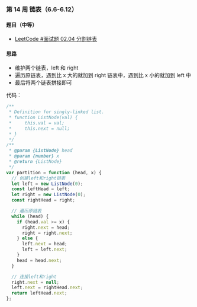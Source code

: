 ### 第 14 周 链表（6.6-6.12）

#### 题目（中等）

- [LeetCode #面试题 02.04 分割链表](https://leetcode.cn/problems/partition-list-lcci/)

#### 思路

- 维护两个链表，left 和 right
- 遍历原链表，遇到比 x 大的就加到 right 链表中，遇到比 x 小的就加到 left 中
- 最后将两个链表拼接即可

代码：

```javascript
/**
 * Definition for singly-linked list.
 * function ListNode(val) {
 *     this.val = val;
 *     this.next = null;
 * }
 */
/**
 * @param {ListNode} head
 * @param {number} x
 * @return {ListNode}
 */
var partition = function (head, x) {
  // 创建left和right链表
  let left = new ListNode(0);
  const leftHead = left;
  let right = new ListNode(0);
  const rightHead = right;

  // 遍历原链表
  while (head) {
    if (head.val >= x) {
      right.next = head;
      right = right.next;
    } else {
      left.next = head;
      left = left.next;
    }
    head = head.next;
  }

  // 连接left和right
  right.next = null;
  left.next = rightHead.next;
  return leftHead.next;
};
```
